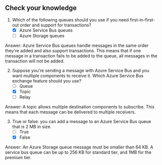 ## Check your knowledge

1. Which of the following queues should you use if you need first-in-first-out order and support for transactions?
    - [x] Azure Service Bus queues
    - [ ] Azure Storage queues

Answer: Azure Service Bus queues handle messages in the same order they're added and also support transactions. This means that if one message in a transaction fails to be added to the queue, all messages in the transaction will not be added.

2. Suppose you're sending a message with Azure Service Bus and you want multiple components to receive it. Which Azure Service Bus exchange feature should you use?
    - [ ] Queue
    - [x] Topic
    - [ ] Relay

Answer: A topic allows multiple destination components to subscribe. This means that each message can be delivered to multiple receivers.

3. True or false: you can add a message to an Azure Service Bus queue that is 2 MB in size.
    - [ ] True
    - [x] False

Answer: An Azure Storage queue message must be smaller than 64 KB. A service bus queue can be up to 256 KB for standard tier, and 1MB for the premium tier.
